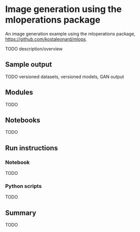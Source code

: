 # Image generation using the mloperations package

An image generation example using the mloperations package, https://github.com/kostaleonard/mlops.

TODO description/overview

## Sample output

TODO versioned datasets, versioned models, GAN output

## Modules

TODO

## Notebooks

TODO

## Run instructions

### Notebook

TODO

### Python scripts

TODO

## Summary

TODO

